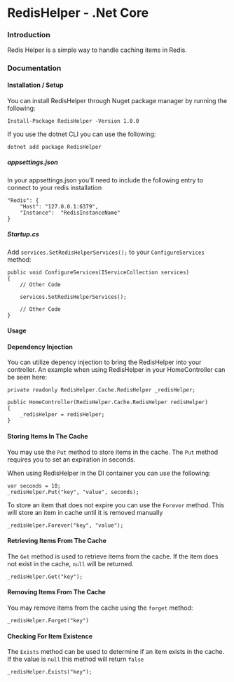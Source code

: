 # RedisHelper - .Net Core

### Introduction

Redis Helper is a simple way to handle caching items in Redis.


### Documentation

#### Installation / Setup

You can install RedisHelper through Nuget package manager by running the following:

```
Install-Package RedisHelper -Version 1.0.0
```

If you use the dotnet CLI you can use the following:

```
dotnet add package RedisHelper
```

##### appsettings.json

In your appsettings.json you'll need to include the following entry to connect to your redis installation

```
"Redis": {
    "Host": "127.0.0.1:6379",
    "Instance":  "RedisInstanceName" 
}
```

##### Startup.cs

Add `services.SetRedisHelperServices();` to your `ConfigureServices` method:

```
public void ConfigureServices(IServiceCollection services)
{
    // Other Code

    services.SetRedisHelperServices();

    // Other Code
}
```

#### Usage

#### Dependency Injection

You can utilize depency injection to bring the RedisHelper into your controller.  An example when using RedisHelper in your HomeController can be seen here:

```
private readonly RedisHelper.Cache.RedisHelper _redisHelper;

public HomeController(RedisHelper.Cache.RedisHelper redisHelper)
{
    _redisHelper = redisHelper;
}
```

#### Storing Items In The Cache

You may use the `Put` method to store items in the cache.  The `Put` method requires you to set an expiration in seconds.

When using RedisHelper in the DI container you can use the following:

```
var seconds = 10;
_redisHelper.Put("key", "value", seconds);
```

To store an item that does not expire you can use the `Forever` method.  This will store an item in cache until it is removed manually

```
_redisHelper.Forever("key", "value");
```

#### Retrieving Items From The Cache

The `Get` method is used to retrieve items from the cache.  If the item does not exist in the cache, `null` will be returned.

```
_redisHelper.Get("key");
```

#### Removing Items From The Cache

You may remove items from the cache using the `forget` method:

```
_redisHelper.Forget("key")
```

#### Checking For Item Existence

The `Exists` method can be used to determine if an item exists in the cache.  If the value is `null` this method will return `false`

```
_redisHelper.Exists("key");
```